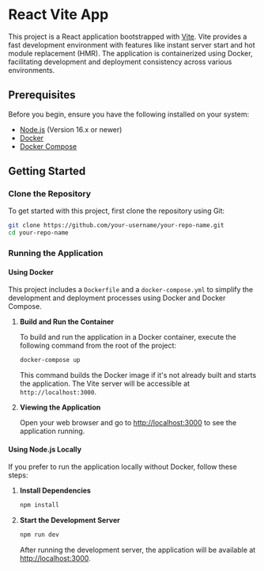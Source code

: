 

# React Vite App

This project is a React application bootstrapped with [Vite](https://vitejs.dev/). Vite provides a fast development environment with features like instant server start and hot module replacement (HMR). The application is containerized using Docker, facilitating development and deployment consistency across various environments.

## Prerequisites

Before you begin, ensure you have the following installed on your system:
- [Node.js](https://nodejs.org/) (Version 16.x or newer)
- [Docker](https://www.docker.com/get-started)
- [Docker Compose](https://docs.docker.com/compose/install/)

## Getting Started

### Clone the Repository

To get started with this project, first clone the repository using Git:

```bash
git clone https://github.com/your-username/your-repo-name.git
cd your-repo-name
```

### Running the Application

#### Using Docker

This project includes a `Dockerfile` and a `docker-compose.yml` to simplify the development and deployment processes using Docker and Docker Compose.

1. **Build and Run the Container**

   To build and run the application in a Docker container, execute the following command from the root of the project:

   ```bash
   docker-compose up
   ```

   This command builds the Docker image if it's not already built and starts the application. The Vite server will be accessible at `http://localhost:3000`.

2. **Viewing the Application**

   Open your web browser and go to [http://localhost:3000](http://localhost:3000) to see the application running.

#### Using Node.js Locally

If you prefer to run the application locally without Docker, follow these steps:

1. **Install Dependencies**

   ```bash
   npm install
   ```

2. **Start the Development Server**

   ```bash
   npm run dev
   ```

   After running the development server, the application will be available at [http://localhost:3000](http://localhost:3000).

